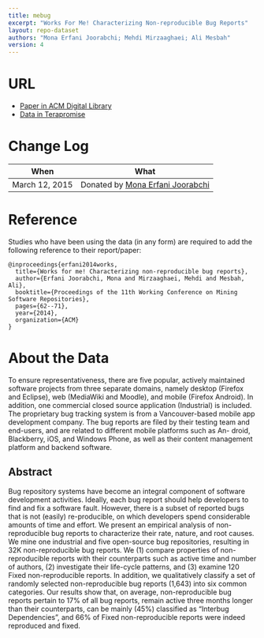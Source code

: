 ```yaml
---
title: mebug
excerpt: "Works For Me! Characterizing Non-reproducible Bug Reports"
layout: repo-dataset
authors: "Mona Erfani Joorabchi; Mehdi Mirzaaghaei; Ali Mesbah"
version: 4
---
```



# URL

* [Paper in ACM Digital Library](http://dl.acm.org/citation.cfm?id=2597098)
* [Data in Terapromise](https://terapromise.csc.ncsu.edu/svn/repo/other/mebug)

# Change Log

When | What
---- | ----
March 12, 2015 | Donated by [Mona Erfani Joorabchi](/repo/people/data-donors/promise4.html)


# Reference

Studies who have been using the data (in any form) are required to add the following reference to their report/paper:

```
@inproceedings{erfani2014works,
  title={Works for me! Characterizing non-reproducible bug reports},
  author={Erfani Joorabchi, Mona and Mirzaaghaei, Mehdi and Mesbah, Ali},
  booktitle={Proceedings of the 11th Working Conference on Mining Software Repositories},
  pages={62--71},
  year={2014},
  organization={ACM}
}
```

# About the Data

To ensure representativeness, there are five popular, actively maintained software projects
from three separate domains, namely desktop (Firefox and Eclipse), web (MediaWiki and Moodle),
and mobile (Firefox Android). In addition, one commercial closed source application
(Industrial) is included. The proprietary bug tracking system is from a Vancouver-based mobile
app development company. The bug reports are filed by their testing team and end-users, and
are related to different mobile platforms such as An- droid, Blackberry, iOS, and Windows
Phone, as well as their content management platform and backend software.

## Abstract

Bug repository systems have become an integral component of software development activities.
Ideally, each bug report should help developers to find and fix a software fault. However,
there is a subset of reported bugs that is not (easily) re-producible, on which developers
spend considerable amounts of time and effort. We present an empirical analysis of non-
reproducible bug reports to characterize their rate, nature, and root causes. We mine one
industrial and five open-source bug repositories, resulting in 32K non-reproducible bug
reports. We (1) compare properties of non-reproducible reports with their counterparts such as
active time and number of authors, (2) investigate their life-cycle patterns, and (3) examine
120 Fixed non-reproducible reports. In addition, we qualitatively classify a set of randomly
selected non-reproducible bug reports (1,643) into six common categories. Our results show that,
on average, non-reproducible bug reports pertain to 17% of all bug reports, remain active three
months longer than their counterparts, can be mainly (45%) classified as “Interbug
Dependencies”, and 66% of Fixed non-reproducible reports were indeed reproduced and fixed.
